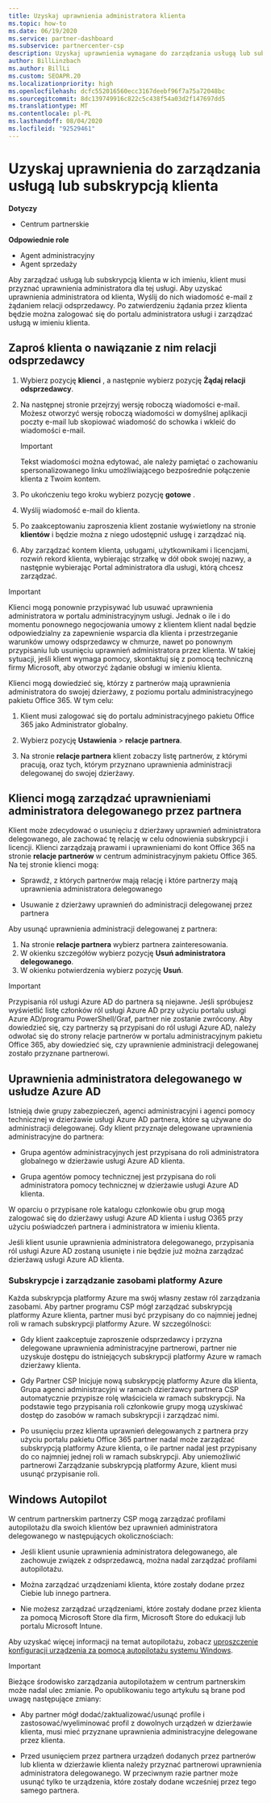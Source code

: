 ```yaml
---
title: Uzyskaj uprawnienia administratora klienta
ms.topic: how-to
ms.date: 06/19/2020
ms.service: partner-dashboard
ms.subservice: partnercenter-csp
description: Uzyskaj uprawnienia wymagane do zarządzania usługą lub subskrypcją klienta w ich imieniu. Dowiedz się, w jaki sposób uprawnienia są udzielane, odwoływane i zarządzane.
author: BillLinzbach
ms.author: BillLi
ms.custom: SEOAPR.20
ms.localizationpriority: high
ms.openlocfilehash: dcfc552016560ecc3167deebf96f7a75a72048bc
ms.sourcegitcommit: 8dc139749916c822c5c438f54a03d2f147697dd5
ms.translationtype: MT
ms.contentlocale: pl-PL
ms.lasthandoff: 08/04/2020
ms.locfileid: "92529461"
---
```

# <a name="obtain-permissions-to-manage-a-customers-service-or-subscription"></a>Uzyskaj uprawnienia do zarządzania usługą lub subskrypcją klienta

**Dotyczy**

- Centrum partnerskie

**Odpowiednie role**

- Agent administracyjny
- Agent sprzedaży

Aby zarządzać usługą lub subskrypcją klienta w ich imieniu, klient musi przyznać uprawnienia administratora dla tej usługi. Aby uzyskać uprawnienia administratora od klienta, Wyślij do nich wiadomość e-mail z żądaniem relacji odsprzedawcy. Po zatwierdzeniu żądania przez klienta będzie można zalogować się do portalu administratora usługi i zarządzać usługą w imieniu klienta. 

## <a name="invite-a-customer-to-establish-a-reseller-relationship-with-you"></a>Zaproś klienta o nawiązanie z nim relacji odsprzedawcy

1.  Wybierz pozycję **klienci** , a następnie wybierz pozycję **Żądaj relacji odsprzedawcy**.

2.  Na następnej stronie przejrzyj wersję roboczą wiadomości e-mail. Możesz otworzyć wersję roboczą wiadomości w domyślnej aplikacji poczty e-mail lub skopiować wiadomość do schowka i wkleić do wiadomości e-mail. 

    >[!IMPORTANT]
    >Tekst wiadomości można edytować, ale należy pamiętać o zachowaniu spersonalizowanego linku umożliwiającego bezpośrednie połączenie klienta z Twoim kontem. 
    
3.  Po ukończeniu tego kroku wybierz pozycję **gotowe** .

4.  Wyślij wiadomość e-mail do klienta.

5.  Po zaakceptowaniu zaproszenia klient zostanie wyświetlony na stronie **klientów** i będzie można z niego udostępnić usługę i zarządzać nią.

6.  Aby zarządzać kontem klienta, usługami, użytkownikami i licencjami, rozwiń rekord klienta, wybierając strzałkę w dół obok swojej nazwy, a następnie wybierając Portal administratora dla usługi, którą chcesz zarządzać.

>[!IMPORTANT]  
>Klienci mogą ponownie przypisywać lub usuwać uprawnienia administratora w portalu administracyjnym usługi. Jednak o ile i do momentu ponownego negocjowania umowy z klientem klient nadal będzie odpowiedzialny za zapewnienie wsparcia dla klienta i przestrzeganie warunków umowy odsprzedawcy w chmurze, nawet po ponownym przypisaniu lub usunięciu uprawnień administratora przez klienta. W takiej sytuacji, jeśli klient wymaga pomocy, skontaktuj się z pomocą techniczną firmy Microsoft, aby otworzyć żądanie obsługi w imieniu klienta.

Klienci mogą dowiedzieć się, którzy z partnerów mają uprawnienia administratora do swojej dzierżawy, z poziomu portalu administracyjnego pakietu Office 365. W tym celu:

1. Klient musi zalogować się do portalu administracyjnego pakietu Office 365 jako Administrator globalny.

2. Wybierz pozycję **Ustawienia**  >  **relacje partnera**.

3. Na stronie **relacje partnera** klient zobaczy listę partnerów, z którymi pracują, oraz tych, którym przyznano uprawnienia administracji delegowanej do swojej dzierżawy.

## <a name="customers-can-manage-a-partners-delegated-admin-privileges"></a>Klienci mogą zarządzać uprawnieniami administratora delegowanego przez partnera 

Klient może zdecydować o usunięciu z dzierżawy uprawnień administratora delegowanego, ale zachować tę relację w celu odnowienia subskrypcji i licencji. Klienci zarządzają prawami i uprawnieniami do kont Office 365 na stronie **relacje partnerów** w centrum administracyjnym pakietu Office 365. Na tej stronie klienci mogą:

- Sprawdź, z których partnerów mają relację i które partnerzy mają uprawnienia administratora delegowanego

- Usuwanie z dzierżawy uprawnień do administracji delegowanej przez partnera

Aby usunąć uprawnienia administracji delegowanej z partnera:

1. Na stronie **relacje partnera** wybierz partnera zainteresowania.
2. W okienku szczegółów wybierz pozycję **Usuń administratora delegowanego**.
3. W okienku potwierdzenia wybierz pozycję **Usuń**.

>[!IMPORTANT]  
>Przypisania ról usługi Azure AD do partnera są niejawne. Jeśli spróbujesz wyświetlić listę członków ról usługi Azure AD przy użyciu portalu usługi Azure AD/programu PowerShell/Graf, partner nie zostanie zwrócony. Aby dowiedzieć się, czy partnerzy są przypisani do ról usługi Azure AD, należy odwołać się do strony relacje partnerów w portalu administracyjnym pakietu Office 365, aby dowiedzieć się, czy uprawnienie administracji delegowanej zostało przyznane partnerowi.

## <a name="delegated-admin-privileges-in-azure-ad"></a>Uprawnienia administratora delegowanego w usłudze Azure AD 

Istnieją dwie grupy zabezpieczeń, agenci administracyjni i agenci pomocy technicznej w dzierżawie usługi Azure AD partnera, które są używane do administracji delegowanej. Gdy klient przyznaje delegowane uprawnienia administracyjne do partnera:

- Grupa agentów administracyjnych jest przypisana do roli administratora globalnego w dzierżawie usługi Azure AD klienta.

- Grupa agentów pomocy technicznej jest przypisana do roli administratora pomocy technicznej w dzierżawie usługi Azure AD klienta.

W oparciu o przypisane role katalogu członkowie obu grup mogą zalogować się do dzierżawy usługi Azure AD klienta i usług O365 przy użyciu poświadczeń partnera i administratora w imieniu klienta.

Jeśli klient usunie uprawnienia administratora delegowanego, przypisania ról usługi Azure AD zostaną usunięte i nie będzie już można zarządzać dzierżawą usługi Azure AD klienta.

### <a name="azure-subscriptions-and-resource-management"></a>Subskrypcje i zarządzanie zasobami platformy Azure

Każda subskrypcja platformy Azure ma swój własny zestaw ról zarządzania zasobami. Aby partner programu CSP mógł zarządzać subskrypcją platformy Azure klienta, partner musi być przypisany do co najmniej jednej roli w ramach subskrypcji platformy Azure. W szczególności:

- Gdy klient zaakceptuje zaproszenie odsprzedawcy i przyzna delegowane uprawnienia administracyjne partnerowi, partner nie uzyskuje dostępu do istniejących subskrypcji platformy Azure w ramach dzierżawy klienta.

- Gdy Partner CSP Inicjuje nową subskrypcję platformy Azure dla klienta, Grupa agenci administracyjni w ramach dzierżawcy partnera CSP automatycznie przypisze rolę właściciela w ramach subskrypcji. Na podstawie tego przypisania roli członkowie grupy mogą uzyskiwać dostęp do zasobów w ramach subskrypcji i zarządzać nimi.

- Po usunięciu przez klienta uprawnień delegowanych z partnera przy użyciu portalu pakietu Office 365 partner nadal może zarządzać subskrypcją platformy Azure klienta, o ile partner nadal jest przypisany do co najmniej jednej roli w ramach subskrypcji. Aby uniemożliwić partnerowi Zarządzanie subskrypcją platformy Azure, klient musi usunąć przypisanie roli.

## <a name="windows-autopilot"></a>Windows Autopilot

W centrum partnerskim partnerzy CSP mogą zarządzać profilami autopilotażu dla swoich klientów bez uprawnień administratora delegowanego w następujących okolicznościach: 

- Jeśli klient usunie uprawnienia administratora delegowanego, ale zachowuje związek z odsprzedawcą, można nadal zarządzać profilami autopilotażu.

- Można zarządzać urządzeniami klienta, które zostały dodane przez Ciebie lub innego partnera. 

- Nie możesz zarządzać urządzeniami, które zostały dodane przez klienta za pomocą Microsoft Store dla firm, Microsoft Store do edukacji lub portalu Microsoft Intune.

Aby uzyskać więcej informacji na temat autopilotażu, zobacz [uproszczenie konfiguracji urządzenia za pomocą autopilotażu systemu Windows](autopilot.md).

>[!IMPORTANT]  
>Bieżące środowisko zarządzania autopilotażem w centrum partnerskim może nadal ulec zmianie. Po opublikowaniu tego artykułu są brane pod uwagę następujące zmiany:

- Aby partner mógł dodać/zaktualizować/usunąć profile i zastosować/wyeliminować profil z dowolnych urządzeń w dzierżawie klienta, musi mieć przyznane uprawnienia administracyjne delegowane przez klienta.

- Przed usunięciem przez partnera urządzeń dodanych przez partnerów lub klienta w dzierżawie klienta należy przyznać partnerowi uprawnienia administratora delegowanego. W przeciwnym razie partner może usunąć tylko te urządzenia, które zostały dodane wcześniej przez tego samego partnera.
